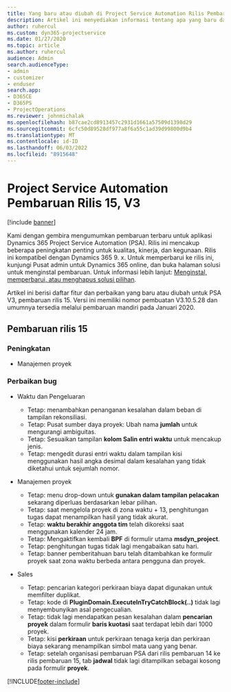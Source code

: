 ```yaml
---
title: Yang baru atau diubah di Project Service Automation Rilis Pembaruan 15, V3
description: Artikel ini menyediakan informasi tentang apa yang baru dalam Project Service Automation Rilis Pembaruan 15, V3.
author: ruhercul
ms.custom: dyn365-projectservice
ms.date: 01/27/2020
ms.topic: article
ms.author: ruhercul
audience: Admin
search.audienceType:
- admin
- customizer
- enduser
search.app:
- D365CE
- D365PS
- ProjectOperations
ms.reviewer: johnmichalak
ms.openlocfilehash: b87cae2cd8913457c2931d1661a57509d1398d29
ms.sourcegitcommit: 6cfc50d89528df977a8f6a55c1ad39d99800d9b4
ms.translationtype: MT
ms.contentlocale: id-ID
ms.lasthandoff: 06/03/2022
ms.locfileid: "8915648"
---
```

# <a name="project-service-automation-update-release-15-v3"></a>Project Service Automation Pembaruan Rilis 15, V3

[!include [banner](../includes/psa-now-project-operations.md)]

Kami dengan gembira mengumumkan pembaruan terbaru untuk aplikasi Dynamics 365 Project Service Automation (PSA). Rilis ini mencakup beberapa peningkatan penting untuk kualitas, kinerja, dan kegunaan. Rilis ini kompatibel dengan Dynamics 365 9. x. Untuk memperbarui ke rilis ini, kunjungi Pusat admin untuk Dynamics 365 online, dan buka halaman solusi untuk menginstal pembaruan. Untuk informasi lebih lanjut: [Menginstal, memperbarui, atau menghapus solusi pilihan](/power-platform/admin/install-remove-preferred-solution).

Artikel ini berisi daftar fitur dan perbaikan yang baru atau diubah untuk PSA V3, pembaruan rilis 15. Versi ini memiliki nomor pembuatan V3.10.5.28 dan umumnya tersedia melalui pembaruan mandiri pada Januari 2020.

## <a name="update-release-15"></a>Pembaruan rilis 15 

### <a name="enhancements"></a>Peningkatan

- Manajemen proyek

### <a name="bug-fixes"></a>Perbaikan bug

- Waktu dan Pengeluaran

  - Tetap: menambahkan penanganan kesalahan dalam beban di tampilan rekonsiliasi.
  - Tetap: Pusat sumber daya proyek: Ubah nama **jumlah** untuk mengurangi ambiguitas.
  - Tetap: Sesuaikan tampilan **kolom Salin entri waktu** untuk mencakup jenis.
  - Tetap: mengedit durasi entri waktu dalam tampilan kisi menggunakan hasil angka desimal dalam kesalahan yang tidak diketahui untuk sejumlah nomor.

- Manajemen proyek

  - Tetap: menu drop-down untuk **gunakan dalam tampilan pelacakan** sekarang diperluas berdasarkan lebar pilihan.
  - Tetap: saat mengelola proyek di zona waktu + 13, penghitungan tugas dapat menampilkan hasil yang tidak akurat.
  - Tetap: **waktu berakhir anggota tim** telah dikoreksi saat menggunakan kalender 24 jam.
  - Tetap: Mengaktifkan kembali **BPF** di formulir utama **msdyn_project**.
  - Tetap: penghitungan tugas tidak lagi mengabaikan satu hari.
  - Tetap: banner pemberitahuan baru telah ditambahkan ke formulir proyek saat zona waktu berbeda antara pengguna dan proyek.

- Sales

  - Tetap: pencarian kategori perkiraan biaya dapat digunakan untuk memfilter duplikat.
  - Tetap: kode di **PluginDomain.ExecuteInTryCatchBlock(..)** tidak lagi menyembunyikan asal pengecualian.
  - Tetap: tidak lagi mendapatkan pesan kesalahan dalam **pencarian proyek** dalam formulir **baris kuotasi** saat terdapat lebih dari 1000 proyek.
  - Tetap: kisi **perkiraan** untuk perkiraan tenaga kerja dan perkiraan biaya sekarang menampilkan simbol mata uang yang benar.
  - Tetap: setelah organisasi pembaruan PSA dari rilis pembaruan 14 ke rilis pembaruan 15, tab **jadwal** tidak lagi ditampilkan sebagai kosong pada formulir **proyek**.


[!INCLUDE[footer-include](../includes/footer-banner.md)]
